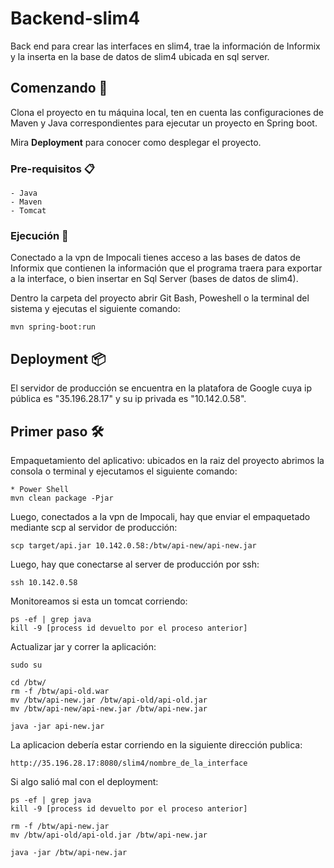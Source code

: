 # Backend-slim4

Back end para crear las interfaces en slim4, trae la información de Informix y la inserta en  la base de datos de slim4 ubicada en sql server.

## Comenzando 🚀

Clona el proyecto en tu máquina local, ten en cuenta las configuraciones de Maven y Java correspondientes para ejecutar un proyecto en Spring boot.

Mira **Deployment** para conocer como desplegar el proyecto.


### Pre-requisitos 📋
```
- Java 
- Maven
- Tomcat
```
### Ejecución 🔧

Conectado a la vpn de Impocali tienes acceso a las bases de datos de Informix que contienen la información que el programa traera para exportar a la interface, o bien insertar en Sql Server (bases de datos de slim4).

Dentro la carpeta del proyecto abrir Git Bash, Poweshell o la terminal del sistema y ejecutas el siguiente comando:
```
mvn spring-boot:run
```
## Deployment 📦

El servidor de producción se encuentra en la platafora de Google cuya ip pública es "35.196.28.17" y su ip privada es "10.142.0.58".

## Primer paso 🛠️

Empaquetamiento del aplicativo: ubicados en la raiz del proyecto abrimos la consola o terminal y ejecutamos el siguiente comando:

```
* Power Shell
mvn clean package -Pjar
```

Luego, conectados a la vpn de Impocali, hay que enviar el empaquetado mediante scp al servidor de producción:
```
scp target/api.jar 10.142.0.58:/btw/api-new/api-new.jar
```

Luego, hay que conectarse al server de producción por ssh:
```
ssh 10.142.0.58
```

Monitoreamos si esta un tomcat corriendo:
```
ps -ef | grep java
kill -9 [process id devuelto por el proceso anterior]
```

Actualizar jar y correr la aplicación:

```
sudo su

cd /btw/
rm -f /btw/api-old.war
mv /btw/api-new.jar /btw/api-old/api-old.jar
mv /btw/api-new/api-new.jar /btw/api-new.jar

java -jar api-new.jar

```

La aplicacion debería estar corriendo en la siguiente dirección publica:
```
http://35.196.28.17:8080/slim4/nombre_de_la_interface
```

Si algo salió mal con el deployment:
```
ps -ef | grep java
kill -9 [process id devuelto por el proceso anterior]

rm -f /btw/api-new.jar
mv /btw/api-old/api-old.jar /btw/api-new.jar

java -jar /btw/api-new.jar

```
